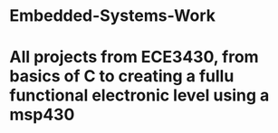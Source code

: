 # Embedded-Systems-Work
# All projects from ECE3430, from basics of C to creating a fullu functional electronic level using a msp430
